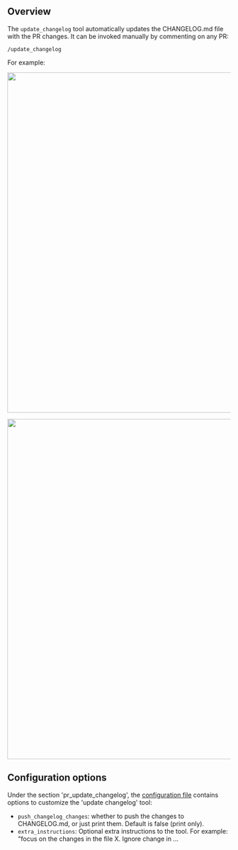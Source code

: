 ## Overview
The `update_changelog` tool automatically updates the CHANGELOG.md file with the PR changes.
It can be invoked manually by commenting on any PR:
```
/update_changelog
```
For example:

<kbd><img src=https://codium.ai/images/pr_agent/update_changelog_comment.png width="768"></kbd>

<kbd><img src=https://codium.ai/images/pr_agent/update_changelog.png width="768"></kbd>


## Configuration options

Under the section 'pr_update_changelog', the [configuration file](https://github.com/Codium-ai/pr-agent/blob/main/pr_agent/settings/configuration.toml#L50) contains options to customize the 'update changelog' tool:

- `push_changelog_changes`: whether to push the changes to CHANGELOG.md, or just print them. Default is false (print only).
- `extra_instructions`: Optional extra instructions to the tool. For example: "focus on the changes in the file X. Ignore change in ...